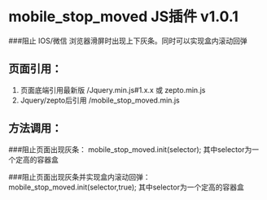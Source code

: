 # mobile_stop_moved JS插件 v1.0.1
###阻止 IOS/微信 浏览器滑屏时出现上下灰条。同时可以实现盒内滚动回弹

页面引用：
-------------
1. 页面底端引用最新版 /Jquery.min.js#1.x.x 或 zepto.min.js
2. Jquery/zepto后引用 /mobile_stop_moved.min.js

方法调用：
--------------

###阻止页面出现灰条：
mobile_stop_moved.init(selector);
其中selector为一个定高的容器盒

###阻止页面出现灰条并实现盒内滚动回弹：
mobile_stop_moved.init(selector,true);
其中selector为一个定高的容器盒
